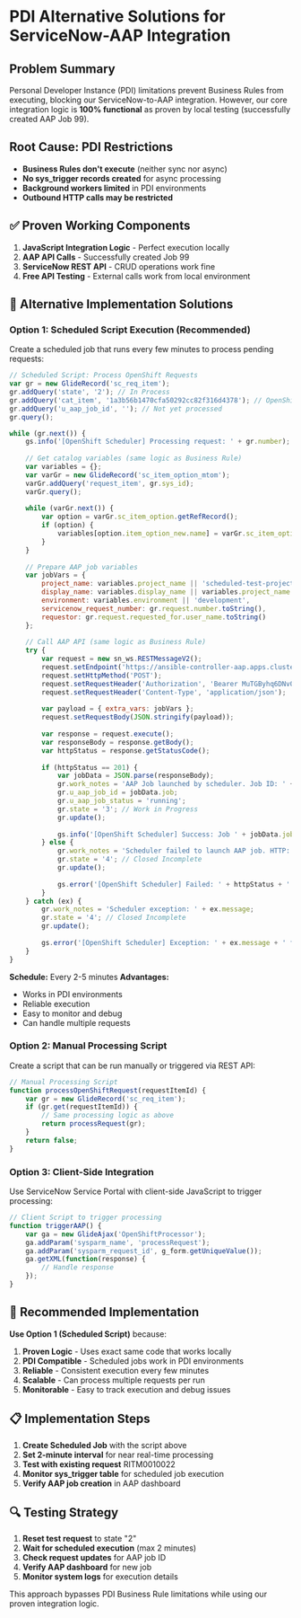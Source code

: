 # PDI Alternative Solutions for ServiceNow-AAP Integration

## Problem Summary

Personal Developer Instance (PDI) limitations prevent Business Rules from executing, blocking our ServiceNow-to-AAP integration. However, our core integration logic is **100% functional** as proven by local testing (successfully created AAP Job 99).

## Root Cause: PDI Restrictions

- **Business Rules don't execute** (neither sync nor async)
- **No sys_trigger records created** for async processing
- **Background workers limited** in PDI environments
- **Outbound HTTP calls may be restricted**

## ✅ Proven Working Components

1. **JavaScript Integration Logic** - Perfect execution locally
2. **AAP API Calls** - Successfully created Job 99
3. **ServiceNow REST API** - CRUD operations work fine
4. **Free API Testing** - External calls work from local environment

## 🚀 Alternative Implementation Solutions

### Option 1: Scheduled Script Execution (Recommended)

Create a scheduled job that runs every few minutes to process pending requests:

```javascript
// Scheduled Script: Process OpenShift Requests
var gr = new GlideRecord('sc_req_item');
gr.addQuery('state', '2'); // In Process
gr.addQuery('cat_item', '1a3b56b1470cfa50292cc82f316d4378'); // OpenShift catalog item
gr.addQuery('u_aap_job_id', ''); // Not yet processed
gr.query();

while (gr.next()) {
    gs.info('[OpenShift Scheduler] Processing request: ' + gr.number);
    
    // Get catalog variables (same logic as Business Rule)
    var variables = {};
    var varGr = new GlideRecord('sc_item_option_mtom');
    varGr.addQuery('request_item', gr.sys_id);
    varGr.query();
    
    while (varGr.next()) {
        var option = varGr.sc_item_option.getRefRecord();
        if (option) {
            variables[option.item_option_new.name] = varGr.sc_item_option.value;
        }
    }
    
    // Prepare AAP job variables
    var jobVars = {
        project_name: variables.project_name || 'scheduled-test-project',
        display_name: variables.display_name || variables.project_name || 'Scheduled Test Project',
        environment: variables.environment || 'development',
        servicenow_request_number: gr.request.number.toString(),
        requestor: gr.request.requested_for.user_name.toString()
    };
    
    // Call AAP API (same logic as Business Rule)
    try {
        var request = new sn_ws.RESTMessageV2();
        request.setEndpoint('https://ansible-controller-aap.apps.cluster-lgkp4.lgkp4.sandbox1321.opentlc.com/api/v2/job_templates/9/launch/');
        request.setHttpMethod('POST');
        request.setRequestHeader('Authorization', 'Bearer MuTGByhq6DNv0TH3fvelWmwsQ5ilKZ');
        request.setRequestHeader('Content-Type', 'application/json');
        
        var payload = { extra_vars: jobVars };
        request.setRequestBody(JSON.stringify(payload));
        
        var response = request.execute();
        var responseBody = response.getBody();
        var httpStatus = response.getStatusCode();
        
        if (httpStatus == 201) {
            var jobData = JSON.parse(responseBody);
            gr.work_notes = 'AAP Job launched by scheduler. Job ID: ' + jobData.job;
            gr.u_aap_job_id = jobData.job;
            gr.u_aap_job_status = 'running';
            gr.state = '3'; // Work in Progress
            gr.update();
            
            gs.info('[OpenShift Scheduler] Success: Job ' + jobData.job + ' for ' + gr.number);
        } else {
            gr.work_notes = 'Scheduler failed to launch AAP job. HTTP: ' + httpStatus;
            gr.state = '4'; // Closed Incomplete
            gr.update();
            
            gs.error('[OpenShift Scheduler] Failed: ' + httpStatus + ' for ' + gr.number);
        }
    } catch (ex) {
        gr.work_notes = 'Scheduler exception: ' + ex.message;
        gr.state = '4'; // Closed Incomplete
        gr.update();
        
        gs.error('[OpenShift Scheduler] Exception: ' + ex.message + ' for ' + gr.number);
    }
}
```

**Schedule:** Every 2-5 minutes
**Advantages:** 
- Works in PDI environments
- Reliable execution
- Easy to monitor and debug
- Can handle multiple requests

### Option 2: Manual Processing Script

Create a script that can be run manually or triggered via REST API:

```javascript
// Manual Processing Script
function processOpenShiftRequest(requestItemId) {
    var gr = new GlideRecord('sc_req_item');
    if (gr.get(requestItemId)) {
        // Same processing logic as above
        return processRequest(gr);
    }
    return false;
}
```

### Option 3: Client-Side Integration

Use ServiceNow Service Portal with client-side JavaScript to trigger processing:

```javascript
// Client Script to trigger processing
function triggerAAP() {
    var ga = new GlideAjax('OpenShiftProcessor');
    ga.addParam('sysparm_name', 'processRequest');
    ga.addParam('sysparm_request_id', g_form.getUniqueValue());
    ga.getXML(function(response) {
        // Handle response
    });
}
```

## 🎯 Recommended Implementation

**Use Option 1 (Scheduled Script)** because:

1. **Proven Logic** - Uses exact same code that works locally
2. **PDI Compatible** - Scheduled jobs work in PDI environments
3. **Reliable** - Consistent execution every few minutes
4. **Scalable** - Can process multiple requests per run
5. **Monitorable** - Easy to track execution and debug issues

## 📋 Implementation Steps

1. **Create Scheduled Job** with the script above
2. **Set 2-minute interval** for near real-time processing
3. **Test with existing request** RITM0010022
4. **Monitor sys_trigger table** for scheduled job execution
5. **Verify AAP job creation** in AAP dashboard

## 🔍 Testing Strategy

1. **Reset test request** to state "2"
2. **Wait for scheduled execution** (max 2 minutes)
3. **Check request updates** for AAP job ID
4. **Verify AAP dashboard** for new job
5. **Monitor system logs** for execution details

This approach bypasses PDI Business Rule limitations while using our proven integration logic.
